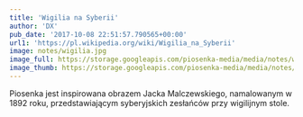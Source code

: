 ```yaml
---
title: 'Wigilia na Syberii'
author: 'DX'
pub_date: '2017-10-08 22:51:57.790565+00:00'
url1: 'https://pl.wikipedia.org/wiki/Wigilia_na_Syberii'
image: notes/wigilia.jpg
image_full: https://storage.googleapis.com/piosenka-media/media/notes/wigilia.jpg
image_thumb: https://storage.googleapis.com/piosenka-media/media/notes/wigilia.jpg.0x300_q85_upscale.jpg
---
```


Piosenka jest inspirowana obrazem Jacka Malczewskiego, namalowanym w 1892 roku, przedstawiającym syberyjskich zesłańców przy wigilijnym stole.